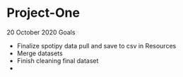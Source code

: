 # Project-One

20 October 2020 Goals
- Finalize spotipy data pull and save to csv in Resources
- Merge datasets
- Finish cleaning final dataset
- 

